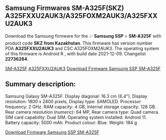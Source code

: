 <h2>Samsung Firmwares SM-A325F(SKZ) A325FXXU2AUK3/A325FOXM2AUK3/A325FXXU2AUK3</h2>
Download the Samsung firmware for the ✅ <strong>Samsung SSP </strong> ⭐ <strong>SM-A325F</strong> with product code <strong>SKZ</strong> <strong> from Kazakhstan</strong>. This firmware has version number PDA <strong>A325FXXU2AUK3</strong> and CSC A325FOXM2AUK3. The operating system of this firmware is Android R , with build date 2021-12-09. Changelist <strong>22736284</strong>.


[SM-A325F](https://samfirm.shop/samsung/model/SM-A325F)
[A325FXXU2AUK3](https://samfirm.shop/samsung/pda/A325FXXU2AUK3)
[Download Firmware Samsung SSP SM-A325F](https://samfirm.shop/samsung/firmware/481375)
<h2>Summary description:</h2>
<p>Samsung Galaxy SM-A325F. Display diagonal: 16.3 cm (6.4"), Display resolution: 1800 x 2400 pixels, Display type: SAMOLED. Processor frequency: 2 GHz. RAM capacity: 4 GB, Internal storage capacity: 128 GB. Rear camera resolution (numeric): 64 MP, Rear camera type: Quad camera. SIM card capability: Dual SIM. Operating system installed: Android 11. Battery capacity: 5000 mAh. Product colour: Blue. Weight: 184 g</p>


[Download Firmware Samsung SSP SM-A325F](https://samfirm.shop/samsung/firmware/481375)
